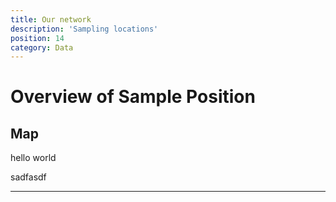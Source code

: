 ```yaml
---
title: Our network
description: 'Sampling locations'
position: 14
category: Data
---
```


# Overview of Sample Position

## Map

hello world

<client-only>

<sample-map></sample-map>

</client-only>

sadfasdf

<hr/>
